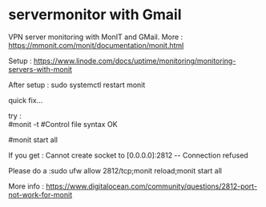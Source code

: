 # servermonitor with Gmail
VPN server monitoring with MonIT and GMail.
More : https://mmonit.com/monit/documentation/monit.html

Setup : https://www.linode.com/docs/uptime/monitoring/monitoring-servers-with-monit

After setup :  sudo systemctl restart monit

quick fix...

try :  
#monit -t
#Control file syntax OK

#monit start all

If you get :  Cannot create socket to [0.0.0.0]:2812 -- Connection refused

Please do a :sudo ufw allow 2812/tcp;monit reload;monit start all

More info : https://www.digitalocean.com/community/questions/2812-port-not-work-for-monit


